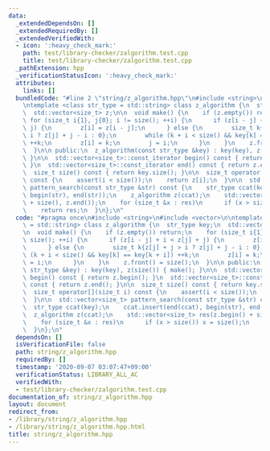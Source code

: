 ```yaml
---
data:
  _extendedDependsOn: []
  _extendedRequiredBy: []
  _extendedVerifiedWith:
  - icon: ':heavy_check_mark:'
    path: test/library-checker/zalgorithm.test.cpp
    title: test/library-checker/zalgorithm.test.cpp
  _pathExtension: hpp
  _verificationStatusIcon: ':heavy_check_mark:'
  attributes:
    links: []
  bundledCode: "#line 2 \"string/z_algorithm.hpp\"\n#include <string>\n#include <vector>\n\
    \ntemplate <class str_type = std::string> class z_algorithm {\n  str_type key;\n\
    \  std::vector<size_t> z;\n\n  void make() {\n    if (z.empty()) return;\n   \
    \ for (size_t i{1}, j{0}; i != size(); ++i) {\n      if (z[i - j] + i < z[j] +\
    \ j) {\n        z[i] = z[i - j];\n      } else {\n        size_t k{z[j] + j >\
    \ i ? z[j] + j - i : 0};\n        while (k + i < size() && key[k] == key[k + i])\
    \ ++k;\n        z[i] = k;\n        j = i;\n      }\n    }\n    z.front() = size();\n\
    \  }\n\n public:\n  z_algorithm(const str_type &key) : key(key), z(size()) { make();\
    \ }\n\n  std::vector<size_t>::const_iterator begin() const { return z.begin();\
    \ }\n  std::vector<size_t>::const_iterator end() const { return z.end(); }\n\n\
    \  size_t size() const { return key.size(); }\n\n  size_t operator[](size_t i)\
    \ const {\n    assert(i < size());\n    return z[i];\n  }\n\n  std::vector<size_t>\
    \ pattern_search(const str_type &str) const {\n    str_type ccat(key);\n    ccat.insert(end(ccat),\
    \ begin(str), end(str));\n    z_algorithm z(ccat);\n    std::vector<size_t> res(z.begin()\
    \ + size(), z.end());\n    for (size_t &x : res)\n      if (x > size()) x = size();\n\
    \    return res;\n  }\n};\n"
  code: "#pragma once\n#include <string>\n#include <vector>\n\ntemplate <class str_type\
    \ = std::string> class z_algorithm {\n  str_type key;\n  std::vector<size_t> z;\n\
    \n  void make() {\n    if (z.empty()) return;\n    for (size_t i{1}, j{0}; i !=\
    \ size(); ++i) {\n      if (z[i - j] + i < z[j] + j) {\n        z[i] = z[i - j];\n\
    \      } else {\n        size_t k{z[j] + j > i ? z[j] + j - i : 0};\n        while\
    \ (k + i < size() && key[k] == key[k + i]) ++k;\n        z[i] = k;\n        j\
    \ = i;\n      }\n    }\n    z.front() = size();\n  }\n\n public:\n  z_algorithm(const\
    \ str_type &key) : key(key), z(size()) { make(); }\n\n  std::vector<size_t>::const_iterator\
    \ begin() const { return z.begin(); }\n  std::vector<size_t>::const_iterator end()\
    \ const { return z.end(); }\n\n  size_t size() const { return key.size(); }\n\n\
    \  size_t operator[](size_t i) const {\n    assert(i < size());\n    return z[i];\n\
    \  }\n\n  std::vector<size_t> pattern_search(const str_type &str) const {\n  \
    \  str_type ccat(key);\n    ccat.insert(end(ccat), begin(str), end(str));\n  \
    \  z_algorithm z(ccat);\n    std::vector<size_t> res(z.begin() + size(), z.end());\n\
    \    for (size_t &x : res)\n      if (x > size()) x = size();\n    return res;\n\
    \  }\n};\n"
  dependsOn: []
  isVerificationFile: false
  path: string/z_algorithm.hpp
  requiredBy: []
  timestamp: '2020-09-07 03:07:47+09:00'
  verificationStatus: LIBRARY_ALL_AC
  verifiedWith:
  - test/library-checker/zalgorithm.test.cpp
documentation_of: string/z_algorithm.hpp
layout: document
redirect_from:
- /library/string/z_algorithm.hpp
- /library/string/z_algorithm.hpp.html
title: string/z_algorithm.hpp
---
```

